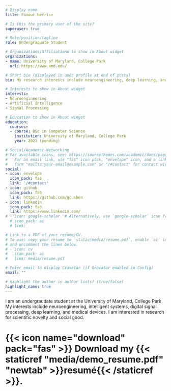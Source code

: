 ```yaml
---
# Display name
title: Favour Nerrise

# Is this the primary user of the site?
superuser: true

# Role/position/tagline
role: Undergraduate Student

# Organizations/Affiliations to show in About widget
organizations:
- name: University of Maryland, College Park
  url: https://www.umd.edu/

# Short bio (displayed in user profile at end of posts)
bio: My research interests include neuroengineering, deep learning, and medical devices. 

# Interests to show in About widget
interests:
- Neuroengineering
- Artificial Intelligence
- Signal Processing

# Education to show in About widget
education:
  courses:
  - course: BSc in Computer Science
    institution: University of Maryland, College Park
    year: 2021 (pending)

# Social/Academic Networking
# For available icons, see: https://sourcethemes.com/academic/docs/page-builder/#icons
#   For an email link, use "fas" icon pack, "envelope" icon, and a link in the
#   form "mailto:your-email@example.com" or "/#contact" for contact widget.
social:
- icon: envelope
  icon_pack: fas
  link: '/#contact'
- icon: github
  icon_pack: fab
  link: https://github.com/gcushen
- icon: linkedin
  icon_pack: fab
  link: https://www.linkedin.com/
# - icon: google-scholar  # Alternatively, use `google-scholar` icon from `ai` icon pack
  # icon_pack: ai
  # link: 

# Link to a PDF of your resume/CV.
# To use: copy your resume to `static/media/resume.pdf`, enable `ai` icons in `params.toml`, 
# and uncomment the lines below.
# - icon: cv
#   icon_pack: ai
#   link: media/resume.pdf

# Enter email to display Gravatar (if Gravatar enabled in Config)
email: ""

# Highlight the author in author lists? (true/false)
highlight_name: true
---
```


I am an undergraudate student at the University of Maryland, College Park. My interests include neuroengineering, intelligent systems, digital signal processing,  deep learning, and medical devices. I am interested in research for scientific novelty and social good. 

# {{< icon name="download" pack="fas" >}} Download my {{< staticref "media/demo_resume.pdf" "newtab" >}}resumé{{< /staticref >}}.

